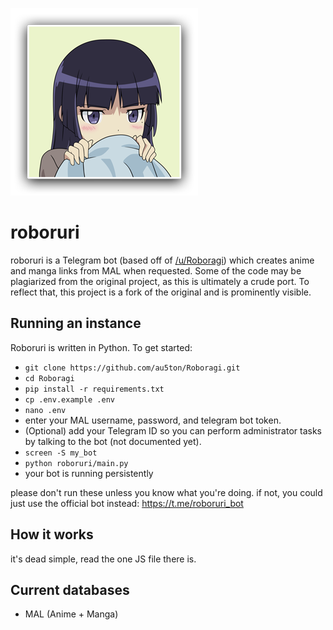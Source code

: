 ![roboruri-kouhai](img/roboruri.png)

# roboruri
roboruri is a Telegram bot (based off of [/u/Roboragi](https://www.reddit.com/user/Roboragi/)) which creates anime and manga links from MAL when requested. Some of the code may be plagiarized from the original project, as this is ultimately a crude port. To reflect that, this project is a fork of the original and is prominently visible.

## Running an instance
Roboruri is written in Python. To get started:
- `git clone https://github.com/au5ton/Roboragi.git`
- `cd Roboragi`
- `pip install -r requirements.txt`
- `cp .env.example .env`
- `nano .env`
- enter your MAL username, password, and telegram bot token.
- (Optional) add your Telegram ID so you can perform administrator tasks by talking to the bot (not documented yet).
- `screen -S my_bot`
- `python roboruri/main.py`
- your bot is running persistently

please don't run these unless you know what you're doing. if not, you could just use the official bot instead: https://t.me/roboruri_bot

## How it works
it's dead simple, read the one JS file there is.

## Current databases
- MAL (Anime + Manga)
